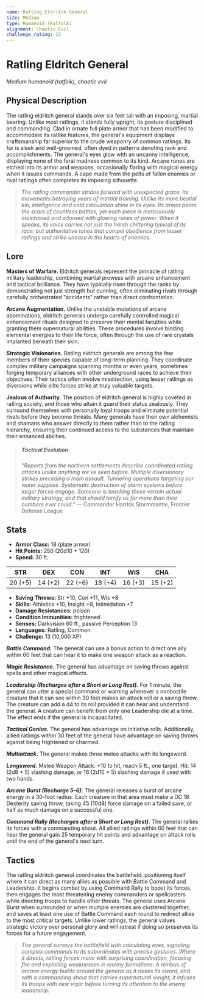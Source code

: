 ```yaml
---
name: Ratling Eldritch General
size: Medium
type: Humanoid (Ratfolk)
alignment: Chaotic Evil
challenge_rating: 13
---
```


# Ratling Eldritch General

*Medium humanoid (ratfolk), chaotic evil*

## Physical Description
The ratling eldritch general stands over six feet tall with an imposing, martial bearing. Unlike most ratlings, it stands fully upright, its posture disciplined and commanding. Clad in ornate full plate armor that has been modified to accommodate its ratlike features, the general's equipment displays craftsmanship far superior to the crude weaponry of common ratlings. Its fur is sleek and well-groomed, often dyed in patterns denoting rank and accomplishments. The general's eyes glow with an uncanny intelligence, displaying none of the feral madness common to its kind. Arcane runes are etched into its armor and weapons, occasionally flaring with magical energy when it issues commands. A cape made from the pelts of fallen enemies or rival ratlings often completes its imposing silhouette.

> *The ratling commander strides forward with unexpected grace, its movements betraying years of martial training. Unlike its more bestial kin, intelligence and cold calculation shine in its eyes. Its armor bears the scars of countless battles, yet each piece is meticulously maintained and adorned with glowing runes of power. When it speaks, its voice carries not just the harsh chittering typical of its race, but authoritative tones that compel obedience from lesser ratlings and strike unease in the hearts of enemies.*

## Lore
**Masters of Warfare.** Eldritch generals represent the pinnacle of ratling military leadership, combining martial prowess with arcane enhancement and tactical brilliance. They have typically risen through the ranks by demonstrating not just strength but cunning, often eliminating rivals through carefully orchestrated "accidents" rather than direct confrontation.

**Arcane Augmentation.** Unlike the unstable mutations of arcane abominations, eldritch generals undergo carefully controlled magical enhancement rituals designed to preserve their mental faculties while granting them supernatural abilities. These procedures involve binding elemental energies to their life force, often through the use of rare crystals implanted beneath their skin.

**Strategic Visionaries.** Ratling eldritch generals are among the few members of their species capable of long-term planning. They coordinate complex military campaigns spanning months or even years, sometimes forging temporary alliances with other underground races to achieve their objectives. Their tactics often involve misdirection, using lesser ratlings as diversions while elite forces strike at truly valuable targets.

**Jealous of Authority.** The position of eldritch general is highly coveted in ratling society, and those who attain it guard their status zealously. They surround themselves with personally loyal troops and eliminate potential rivals before they become threats. Many generals have their own alchemists and shamans who answer directly to them rather than to the ratling hierarchy, ensuring their continued access to the substances that maintain their enhanced abilities.

> ##### Tactical Evolution
> *"Reports from the northern settlements describe coordinated ratling attacks unlike anything we've seen before. Multiple diversionary strikes preceding a main assault. Tunneling operations targeting our water supplies. Systematic destruction of alarm systems before larger forces engage. Someone is teaching these vermin actual military strategy, and that should terrify us far more than their numbers ever could."*
> — Commander Harrick Stormmantle, Frontier Defense League

## Stats

- **Armor Class:** 18 (plate armor)
- **Hit Points:** 250 (20d10 + 120)
- **Speed:** 30 ft.

| STR     | DEX     | CON     | INT     | WIS     | CHA     |
|---------|---------|---------|---------|---------|---------|
| 20 (+5) | 14 (+2) | 22 (+6) | 18 (+4) | 16 (+3) | 15 (+2) |

- **Saving Throws:** Str +10, Con +11, Wis +8
- **Skills:** Athletics +10, Insight +8, Intimidation +7
- **Damage Resistances:** poison
- **Condition Immunities:** frightened
- **Senses:** Darkvision 60 ft., passive Perception 13
- **Languages:** Ratling, Common
- **Challenge:** 13 (10,000 XP)

***Battle Command.*** The general can use a bonus action to direct one ally within 60 feet that can hear it to make one weapon attack as a reaction.

***Magic Resistance.*** The general has advantage on saving throws against spells and other magical effects.

***Leadership (Recharges after a Short or Long Rest).*** For 1 minute, the general can utter a special command or warning whenever a nonhostile creature that it can see within 30 feet makes an attack roll or a saving throw. The creature can add a d4 to its roll provided it can hear and understand the general. A creature can benefit from only one Leadership die at a time. The effect ends if the general is incapacitated.

***Tactical Genius.*** The general has advantage on initiative rolls. Additionally, allied ratlings within 30 feet of the general have advantage on saving throws against being frightened or charmed.

***Multiattack.*** The general makes three melee attacks with its longsword.

***Longsword.*** Melee Weapon Attack: +10 to hit, reach 5 ft., one target. Hit: 14 (2d8 + 5) slashing damage, or 16 (2d10 + 5) slashing damage if used with two hands.

***Arcane Burst (Recharge 5–6).*** The general releases a burst of arcane energy in a 30-foot radius. Each creature in that area must make a DC 18 Dexterity saving throw, taking 45 (10d8) force damage on a failed save, or half as much damage on a successful one.

***Command Rally (Recharges after a Short or Long Rest).*** The general rallies its forces with a commanding shout. All allied ratlings within 60 feet that can hear the general gain 25 temporary hit points and advantage on attack rolls until the end of the general's next turn.

## Tactics
The ratling eldritch general coordinates the battlefield, positioning itself where it can direct as many allies as possible with Battle Command and Leadership. It begins combat by using Command Rally to boost its forces, then engages the most threatening enemy commanders or spellcasters while directing troops to handle other threats. The general uses Arcane Burst when surrounded or when multiple enemies are clustered together, and saves at least one use of Battle Command each round to redirect allies to the most critical targets. Unlike lower ratlings, the general values strategic victory over personal glory and will retreat if doing so preserves its forces for a future engagement.

> *The general surveys the battlefield with calculating eyes, signaling complex commands to its subordinates with precise gestures. Where it directs, ratling forces move with surprising coordination, focusing fire and exploiting weaknesses in enemy formations. A nimbus of arcane energy builds around the general as it raises its sword, and with a commanding shout that carries supernatural weight, it infuses its troops with new vigor before turning its attention to the enemy leadership.*

